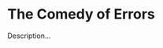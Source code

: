<!-- ======================================================================
--- Search engine
title:          The Comedy of Errors
keywords:       error, comedy
description:    The Comedy of Errors by William Shakespeare.
--- Menu system
order:          30
text:           The Comedy of Errors
hidden:         false
umbel:          false
--- Page properties
id:             
document:       
layout:         layout-2-left
$-left:         play-list
searchable:     true
======================================================================= -->

# The Comedy of Errors

Description...
